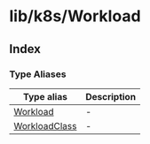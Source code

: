 # lib/k8s/Workload

## Index

### Type Aliases

| Type alias | Description |
| ------ | ------ |
| [Workload](type-aliases/Workload.md) | - |
| [WorkloadClass](type-aliases/WorkloadClass.md) | - |
